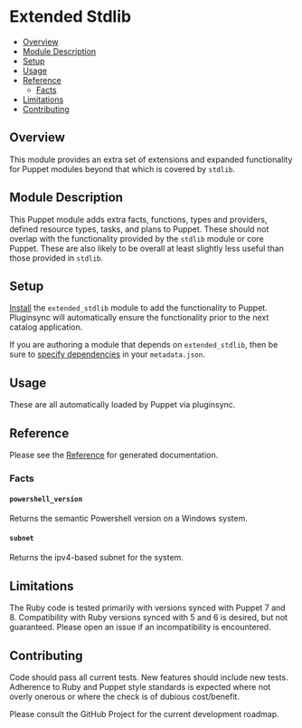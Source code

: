 # Extended Stdlib

- [Overview](#overview)
- [Module Description](#module-description)
- [Setup](#setup)
- [Usage](#usage)
- [Reference](#reference)
  - [Facts](#facts)
- [Limitations](#limitations)
- [Contributing](#contributing)

## Overview

This module provides an extra set of extensions and expanded functionality for Puppet modules beyond that which is covered by `stdlib`.

## Module Description

This Puppet module adds extra facts, functions, types and providers, defined resource types, tasks, and plans to Puppet. These should not overlap with the functionality provided by the `stdlib` module or core Puppet. These are also likely to be overall at least slightly less useful than those provided in `stdlib`.

## Setup

[Install](https://puppet.com/docs/puppet/latest/modules_installing.html) the `extended_stdlib` module to add the functionality to Puppet. Pluginsync will automatically ensure the functionality prior to the next catalog application.

If you are authoring a module that depends on `extended_stdlib`, then be sure to [specify dependencies](https://puppet.com/docs/puppet/latest/modules_installing.html) in your `metadata.json`.

## Usage

These are all automatically loaded by Puppet via pluginsync.

## Reference

Please see the [Reference](REFERENCE.md) for generated documentation.

### Facts

#### `powershell_version`

Returns the semantic Powershell version on a Windows system.

#### `subnet`

Returns the ipv4-based subnet for the system.

## Limitations

The Ruby code is tested primarily with versions synced with Puppet 7 and 8. Compatibility with Ruby versions synced with 5 and 6 is desired, but not guaranteed. Please open an issue if an incompatibility is encountered.

## Contributing

Code should pass all current tests. New features should include new tests. Adherence to Ruby and Puppet style standards is expected where not overly onerous or where the check is of dubious cost/benefit.

Please consult the GitHub Project for the current development roadmap.
